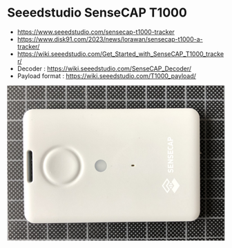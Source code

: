 # Seeedstudio SenseCAP T1000 

* https://www.seeedstudio.com/sensecap-t1000-tracker
* https://www.disk91.com/2023/news/lorawan/sensecap-t1000-a-tracker/
* https://wiki.seeedstudio.com/Get_Started_with_SenseCAP_T1000_tracker/
* Decoder : https://wiki.seeedstudio.com/SenseCAP_Decoder/
* Payload format : https://wiki.seeedstudio.com/T1000_payload/

![SenseCap T1000](images/sensecap-t1000-01.jpg)
